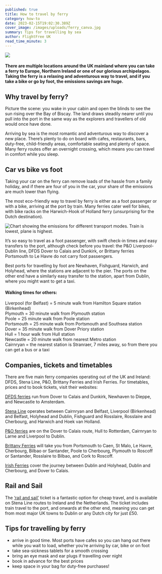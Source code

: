 ```yaml
---
published: true
title: How to travel by ferry
category: how-to
date: 2023-02-15T19:02:30.389Z
cover_image: /images/uploads/ferry_canva.jpg
summary: Tips for travelling by sea
author: FlightFree UK
read_time_minute: 3
---
```

![](/images/uploads/how-to-travel-by-ferry_routes.jpg)

#### There are multiple locations around the UK mainland where you can take a ferry to Europe, Northern Ireland or one of our glorious archipelagos. Taking the ferry is a relaxing and adventurous way to travel, and if you take a bike or go by foot, the emissions savings are huge.

## Why travel by ferry?

Picture the scene: you wake in your cabin and open the blinds to see the sun rising over the Bay of Biscay. The land draws steadily nearer until you pull into the port in the same way as the explorers and travellers of old would once have done.

Arriving by sea is the most romantic and adventurous way to discover a new place. There’s plenty to do on board with cafes, restaurants, bars, duty-free, child-friendly areas, comfortable seating and plenty of space. Many ferry routes offer an overnight crossing, which means you can travel in comfort while you sleep.

## Car vs bike vs foot

Taking your car on the ferry can remove loads of the hassle from a family holiday, and if there are four of you in the car, your share of the emissions are much lower than flying. 

The most eco-friendly way to travel by ferry is either as a foot passenger or with a bike, arriving at the port by train. Many ferries cater well for bikes, with bike racks on the Harwich-Hook of Holland ferry (unsurprising for the Dutch destination). 

![Chart showing the emissions for different transport modes. Train is lowest, plane is highest.](/images/uploads/co2-emissions-passenger-transport-ffuk.jpg)

It’s so easy to travel as a foot passenger, with swift check-in times and easy transfers to the port, although check before you travel: the P&O Liverpool-Dublin line, DFDS Dover to Calais and Dunkirk, or Brittany ferries Portsmouth to Le Havre do not carry foot passengers.

Best ports for travelling by foot are Newhaven, Fishguard, Harwich, and Holyhead, where the stations are adjacent to the pier. The ports on the other end have a similarly easy transfer to the station, apart from Dublin, where you might want to get a taxi. 

#### Walking times for others:

L﻿iverpool (for Belfast) = 5 minute walk from Hamilton Square station (Birkenhead)\
Plymouth = 30 minute walk from Plymouth station\
Poole = 25 minute walk from Poole station\
Portsmouth = 25 minute walk from Portsmouth and Southsea station\
Dover = 35 minute walk from Dover Priory station\
Hull = 1 hour walk from Hull station\
Newcastle = 20 minute walk from nearest Metro station \
C﻿airnryan = the nearest station is Stranraer, 7 miles away, so from there you can get a bus or a taxi 

## Companies, tickets and timetables

There are five main ferry companies operating out of the UK and Ireland: DFDS, Stena Line, P&O, Brittany Ferries and Irish Ferries. For timetables, prices and to book tickets, visit their websites: 

[DFDS ferries](https://www.dfds.com/en-gb/passenger-ferries) run from Dover to Calais and Dunkirk, Newhaven to Dieppe, and Newcastle to Amsterdam.

[Stena Line](https://www.stenaline.co.uk/) operates between Cairnryan and Belfast, Liverpool (Birkenhead) and Belfast, Holyhead and Dublin, Fishguard and Rosslaire, Rosslaire and Cherbourg, and Harwich and Hoek van Holland. 

[P&O ferries](https://www.poferries.com/en) are on the Dover to Calais route, Hull to Rotterdam, Cairnryan to Larne and Liverpool to Dublin. 

[Brittany Ferries](https://www.brittany-ferries.co.uk/) will take you from Portsmouth to Caen, St Malo, Le Havre, Cherbourg, Bilbao or Santander, Poole to Cherbourg, Plymouth to Roscoff or Santander, Rosslaire to Bilbao, and Cork to Roscoff.

[I﻿rish Ferries](https://www.irishferries.com/uk-en/travel-to-ireland/) cover the journey between Dublin and Holyhead, Dublin and Cherbourg, and Dover to Calais.

## Rail and Sail

The [‘rail and sail’](https://www.stenaline.co.uk/rail-and-sail) ticket is a fantastic option for cheap travel, and is available on Stena Line routes to Ireland and the Netherlands. The ticket includes train travel to the port, and onwards at the other end, meaning you can get from most major UK towns to Dublin or any Dutch city for just £50. 

## Tips for travelling by ferry

* arrive in good time. Most ports have cafes so you can hang out there while you wait to load, whether you’re arriving by car, bike or on foot
* take sea-sickness tablets for a smooth crossing
* bring an eye mask and ear plugs if travelling over night
* book in advance for the best prices
* keep space in your bag for duty-free purchases!
